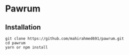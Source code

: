 # Pawrum

## Installation

```git clone https://github.com/mahirahmed691/pawrum.git```
</br>
```cd pawrum```
</br>
```yarn or npm install```


